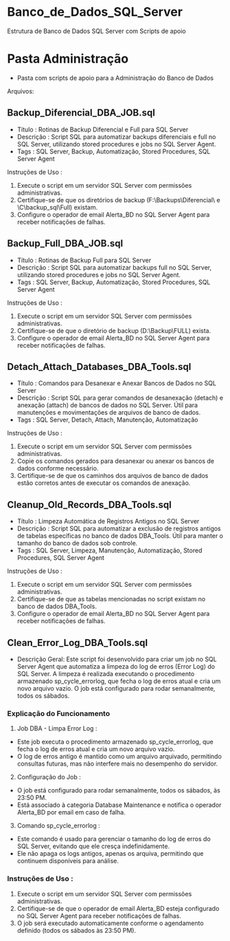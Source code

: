 # Banco_de_Dados_SQL_Server
Estrutura de Banco de Dados SQL Server com Scripts de apoio


# Pasta Administração
- Pasta com scripts de apoio para a Administração do Banco de Dados

Arquivos:

## Backup_Diferencial_DBA_JOB.sql

- Título : Rotinas de Backup Diferencial e Full para SQL Server
- Descrição : Script SQL para automatizar backups diferenciais e full no SQL Server, utilizando stored procedures e jobs no SQL Server Agent.
- Tags : SQL Server, Backup, Automatização, Stored Procedures, SQL Server Agent

Instruções de Uso :
1. Execute o script em um servidor SQL Server com permissões administrativas.
2. Certifique-se de que os diretórios de backup (F:\Backups\Diferencial\ e \\C\backup_sql\Full\) existam.
3. Configure o operador de email Alerta_BD no SQL Server Agent para receber notificações de falhas.

## Backup_Full_DBA_JOB.sql

- Título : Rotinas de Backup Full para SQL Server
- Descrição : Script SQL para automatizar backups full no SQL Server, utilizando stored procedures e jobs no SQL Server Agent.
- Tags : SQL Server, Backup, Automatização, Stored Procedures, SQL Server Agent

Instruções de Uso :
1. Execute o script em um servidor SQL Server com permissões administrativas.
2. Certifique-se de que o diretório de backup (D:\Backup\FULL\) exista.
3. Configure o operador de email Alerta_BD no SQL Server Agent para receber notificações de falhas.

## Detach_Attach_Databases_DBA_Tools.sql

- Título : Comandos para Desanexar e Anexar Bancos de Dados no SQL Server
- Descrição : Script SQL para gerar comandos de desanexação (detach) e anexação (attach) de bancos de dados no SQL Server. Útil para manutenções e movimentações de arquivos de banco de dados.
- Tags : SQL Server, Detach, Attach, Manutenção, Automatização

Instruções de Uso :
1. Execute o script em um servidor SQL Server com permissões administrativas.
2. Copie os comandos gerados para desanexar ou anexar os bancos de dados conforme necessário.
3. Certifique-se de que os caminhos dos arquivos de banco de dados estão corretos antes de executar os comandos de anexação.

## Cleanup_Old_Records_DBA_Tools.sql

- Título : Limpeza Automática de Registros Antigos no SQL Server
- Descrição : Script SQL para automatizar a exclusão de registros antigos de tabelas específicas no banco de dados DBA_Tools. Útil para manter o tamanho do banco de dados sob controle.
- Tags : SQL Server, Limpeza, Manutenção, Automatização, Stored Procedures, SQL Server Agent

Instruções de Uso :
1. Execute o script em um servidor SQL Server com permissões administrativas.
2. Certifique-se de que as tabelas mencionadas no script existam no banco de dados DBA_Tools.
3. Configure o operador de email Alerta_BD no SQL Server Agent para receber notificações de falhas.

## Clean_Error_Log_DBA_Tools.sql

- Descrição Geral:
Este script foi desenvolvido para criar um job no SQL Server Agent que automatiza a limpeza do log de erros (Error Log) do SQL Server. A limpeza é realizada executando o procedimento armazenado sp_cycle_errorlog, que fecha o log de erros atual e cria um novo arquivo vazio. O job está configurado para rodar semanalmente, todos os sábados.

### Explicação do Funcionamento
1. Job DBA - Limpa Error Log :
- Este job executa o procedimento armazenado sp_cycle_errorlog, que fecha o log de erros atual e cria um novo arquivo vazio.
- O log de erros antigo é mantido como um arquivo arquivado, permitindo consultas futuras, mas não interfere mais no desempenho do servidor.
2. Configuração do Job :
- O job está configurado para rodar semanalmente, todos os sábados, às 23:50 PM.
- Está associado à categoria Database Maintenance e notifica o operador Alerta_BD por email em caso de falha.
3. Comando sp_cycle_errorlog :
- Este comando é usado para gerenciar o tamanho do log de erros do SQL Server, evitando que ele cresça indefinidamente.
- Ele não apaga os logs antigos, apenas os arquiva, permitindo que continuem disponíveis para análise.

### Instruções de Uso :
1. Execute o script em um servidor SQL Server com permissões administrativas.
2. Certifique-se de que o operador de email Alerta_BD esteja configurado no SQL Server Agent para receber notificações de falhas.
3. O job será executado automaticamente conforme o agendamento definido (todos os sábados às 23:50 PM).
